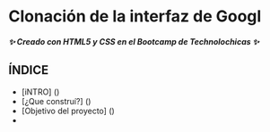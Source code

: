 #  Clonación de la interfaz de Googl
#####  ✨ Creado con HTML5 y CSS en el Bootcamp de Technolochicas ✨

##  ÍNDICE
* [iNTRO] () 
* [¿Que  construí?] ()
* [Objetivo del proyecto] ()
* 
